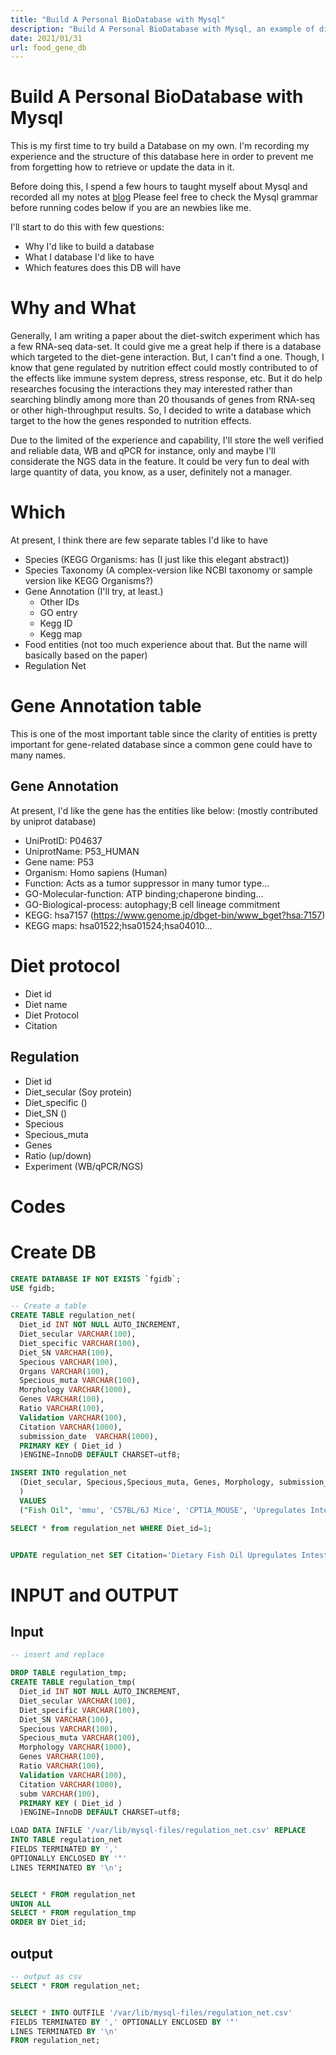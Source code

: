 ```yaml
---
title: "Build A Personal BioDatabase with Mysql"
description: "Build A Personal BioDatabase with Mysql, an example of diets and gene interaction database"
date: 2021/01/31
url: food_gene_db
---
```


# Build A Personal BioDatabase with Mysql

This is my first time to try build a Database on my own.
I'm recording my experience and the structure of this database here in order to prevent me from forgetting how to retrieve or update the data in it.

Before doing this, I spend a few hours to taught myself about Mysql and recorded all my notes at [blog](../Linux/mysql.html)
Please feel free to check the Mysql grammar before running codes below if you are an newbies like me.

I'll start to do this with few questions:
- Why I'd like to build a database
- What I database I'd like to have
- Which features does this DB will have

# Why and What
Generally, I am writing a paper about the diet-switch experiment which has a few RNA-seq data-set.
It could give me a great help if there is a database which targeted to the diet-gene interaction.
But, I can't find a one.
Though, I know that gene regulated by nutrition effect could mostly contributed to of the effects like immune system depress, stress response, etc. But it do help researches focusing the interactions they may interested rather than searching blindly among more than 20 thousands of genes from RNA-seq or other high-throughput results.
So, I decided to write a database which target to the how the genes responded to nutrition effects.

Due to the limited of the experience and capability, I'll store the well verified and reliable data, WB and qPCR for instance, only and maybe I'll considerate the NGS data in the feature. It could be very fun to deal with large quantity of data, you know, as a user, definitely not a manager.

# Which

At present, I think there are few separate tables I'd like to have
- Species (KEGG Organisms: has (I just like this elegant abstract))
- Species Taxonomy (A complex-version like NCBI taxonomy or sample version like KEGG Organisms?)
- Gene Annotation (I'll try, at least.)
  - Other IDs
  - GO entry
  - Kegg ID
  - Kegg map
- Food entities (not too much experience about that. But the name will basically based on the paper)
- Regulation Net

# Gene Annotation table
This is one of the most important table since the clarity of entities is pretty important for gene-related database since a common gene could have to many names.

## Gene Annotation
At present, I'd like the gene has the entities like below: (mostly contributed by uniprot database)
- UniProtID:      P04637
- UniprotName:    P53_HUMAN
- Gene name:      P53
- Organism:       Homo sapiens (Human)
- Function:       Acts as a tumor suppressor in many tumor type...
- GO-Molecular-function: ATP binding;chaperone binding...
- GO-Biological-process: autophagy;B cell lineage commitment
- KEGG:           hsa7157 (https://www.genome.jp/dbget-bin/www_bget?hsa:7157)
- KEGG maps:      hsa01522;hsa01524;hsa04010...

# Diet protocol
- Diet id
- Diet name
- Diet Protocol
- Citation

## Regulation
- Diet id
- Diet_secular (Soy protein)
- Diet_specific ()
- Diet_SN ()
- Specious
- Specious_muta
- Genes
- Ratio (up/down)
- Experiment (WB/qPCR/NGS)


# Codes

# Create DB
```sql
CREATE DATABASE IF NOT EXISTS `fgidb`;
USE fgidb;

-- Create a table
CREATE TABLE regulation_net(
  Diet_id INT NOT NULL AUTO_INCREMENT,
  Diet_secular VARCHAR(100),
  Diet_specific VARCHAR(100),
  Diet_SN VARCHAR(100),
  Specious VARCHAR(100),
  Organs VARCHAR(100),
  Specious_muta VARCHAR(100),
  Morphology VARCHAR(1000),
  Genes VARCHAR(100),
  Ratio VARCHAR(100),
  Validation VARCHAR(100),
  Citation VARCHAR(1000),
  submission_date  VARCHAR(1000),
  PRIMARY KEY ( Diet_id )
  )ENGINE=InnoDB DEFAULT CHARSET=utf8;

INSERT INTO regulation_net
  (Diet_secular, Specious,Specious_muta, Genes, Morphology, submission_date
  )
  VALUES
  ("Fish Oil", 'mmu', 'C57BL/6J Mice', 'CPT1A_MOUSE', 'Upregulates Intestinal Lipid Metabolism; Reduces Body Weight Gain' , NOW());

SELECT * from regulation_net WHERE Diet_id=1;


UPDATE regulation_net SET Citation='Dietary Fish Oil Upregulates Intestinal Lipid Metabolism and Reduces Body Weight Gain in C57BL/6J Mice' WHERE Diet_id=1;
```

# INPUT and OUTPUT
## Input
```sql
-- insert and replace

DROP TABLE regulation_tmp;
CREATE TABLE regulation_tmp(
  Diet_id INT NOT NULL AUTO_INCREMENT,
  Diet_secular VARCHAR(100),
  Diet_specific VARCHAR(100),
  Diet_SN VARCHAR(100),
  Specious VARCHAR(100),
  Specious_muta VARCHAR(100),
  Morphology VARCHAR(1000),
  Genes VARCHAR(100),
  Ratio VARCHAR(100),
  Validation VARCHAR(100),
  Citation VARCHAR(1000),
  subm VARCHAR(100),
  PRIMARY KEY ( Diet_id )
  )ENGINE=InnoDB DEFAULT CHARSET=utf8;

LOAD DATA INFILE '/var/lib/mysql-files/regulation_net.csv' REPLACE
INTO TABLE regulation_net
FIELDS TERMINATED BY ','
OPTIONALLY ENCLOSED BY '"'
LINES TERMINATED BY '\n';


SELECT * FROM regulation_net
UNION ALL
SELECT * FROM regulation_tmp
ORDER BY Diet_id;

```

## output

```sql
-- output as csv
SELECT * FROM regulation_net;


SELECT * INTO OUTFILE '/var/lib/mysql-files/regulation_net.csv'
FIELDS TERMINATED BY ',' OPTIONALLY ENCLOSED BY '"'
LINES TERMINATED BY '\n'
FROM regulation_net;
```
